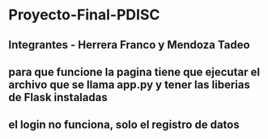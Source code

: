 # Proyecto-Final-PDISC
## Integrantes - Herrera Franco y Mendoza Tadeo
## para que funcione la pagina tiene que ejecutar el archivo que se llama app.py y tener las liberias de Flask instaladas
## el login no funciona, solo el registro de datos
